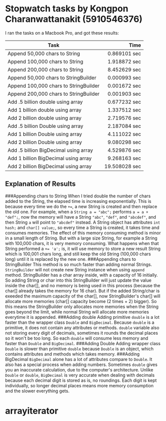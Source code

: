 # Stopwatch tasks by Kongpon Charanwattanakit (5910546376)
I ran the tasks on a Macbook Pro, and got
these results:

 Task | Time
 --------------------------------------|-------:
 Append 50,000 chars to String | 0.869101 sec
 Append 100,000 chars to String | 1.918872 sec
 Append 200,000 chars to String | 8.452629 sec
 Append 50,000 chars to StringBuilder | 0.000993 sec
 Append 100,000 chars to StringBuilder | 0.001672 sec
 Append 200,000 chars to StringBuilder | 0.001903 sec
 Add .5 billion double using array | 0.677232 sec
 Add 1 billion double using array | 1.337512 sec
 Add 2 billion double using array | 2.719576 sec
 Add .5 billion Double using array | 2.187084 sec
 Add 1 billion Double using array | 4.111022 sec
 Add 2 billion Double using array | 9.080298 sec
 Add .5 billion BigDecimal using array | 4.529876 sec
 Add 1 billion BigDecimal using array | 9.268163 sec
 Add 2 billion BigDecimal using array | 19.508028 sec

## Explanation of Results
###Appending chars to String
When I tried double the number of chars added to the String, the elapsed time is increasing exponentially. This is because every time we do the `+=`, a new String is created and then replace the old one. For example, when a `String a = "abc";` performs `a = a + "def";`, now the memory will have a String `"abc"`, `"def"`, and `"abcdef"`, and then String `a` will point to `"abcdef"` instead. A String object has attributes `int hash;` and `char[] value;`, so every time a String is created, it takes time and consumes memories. The effect of this memory consuming method is minor in a small length of String. But with a large size String, for example a String with 100,000 chars, it is very memory consuming. What happens when that String performed a `+= 'a';` is, it will use memory to store a new result String which is 100,001 chars long, and still keep the old String (100,000 chars long) until it is replaced by the new one.
###Appending chars to StringBuilder
This method is so much faster than adding normal Strings. `StringBuilder` will not create new String instance when using `append` method. StringBuilder has a char array inside, with a capacity of 16 initially. So adding String or char into this StringBuilder will just update the value inside the char[], and no memory is being used in this process (because the char[] already takes the memory for 16 char). But if the added String/char is exeeded the maximum capacity of the char[], now StringBuilder's char[] will allocate more memories (char[] capacity become (2 times + 2) bigger). So this means the StringBuilder only allocates more memories when the String goes beyond the limit, while normal String will allocate more memories everytime it is appended.
###Adding double
Adding primitive `double` is a lot faster than the wrapper class `Double` and `BigDecimal`. Because `double` is a primitive, it does not contain any attributes or methods. `double` variable also not storing every digit of decimals, sometimes it rounds the decimal places so it won't be too long. So each `double` will consume less memory and faster than `Double` and `BigDecimal`.
###Adding Double
Adding wrapper class `Double` is slower than primitive `double` because `Double` is an object, which contains attributes and methods which takes memory.
###Adding BigDecimal
`BigDecimal` alone has a lot of attributes compare to `Double`. It also has a special process when adding numbers. Sometimes `double` gives you an inaccurate calculation, due to the computer's architecture. Unlike `Double` or `double`, `BigDecimal` is very accurate when dealing with decimals because each decimal digit is stored as is, no roundings. Each digit is kept individually, so longer decimal places means more memory consumption and the slower everything gets.
# arrayiterator

